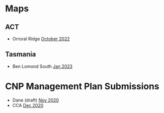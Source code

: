 
<!-- ---
permalink: index

--- -->



# Maps
## ACT 
- Orroral Ridge [October 2022](data/Canberra/October-22.pdf)

## Tasmania
- Ben Lomond South [Jan 2023](data/Tassie/Ben-Lomond-S.pdf)



# CNP Management Plan Submissions
- Dane (draft) [Nov 2020](data/DaneEvans_CNP_submission_11-20.pdf)
- CCA [Dec 2020](data/CCA_CNP_Submission_12-20.pdf)
